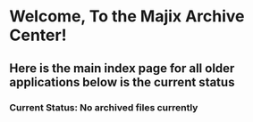 <h1>Welcome, To the Majix Archive Center!</h1>
<h2>Here is the main index page for all older applications below is the current status</h2>
<h3> Current Status: No archived files currently</h3>
